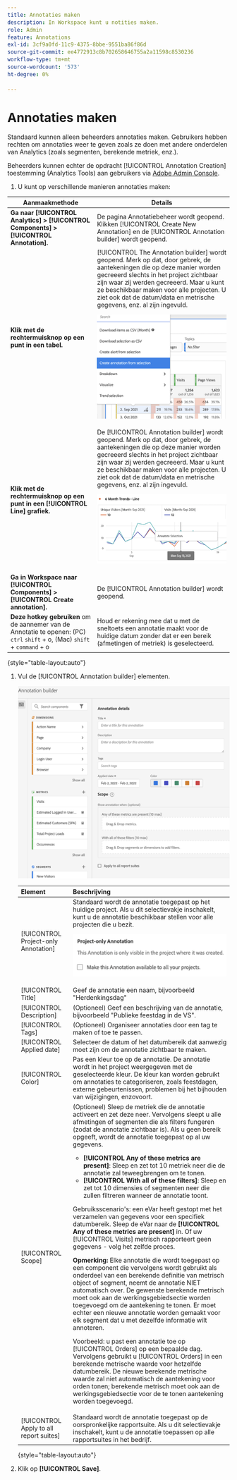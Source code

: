 ```yaml
---
title: Annotaties maken
description: In Workspace kunt u notities maken.
role: Admin
feature: Annotations
exl-id: 3cf9a0fd-11c9-4375-8bbe-9551ba86f86d
source-git-commit: ee4772913c8b702658646755a2a11598c8530236
workflow-type: tm+mt
source-wordcount: '573'
ht-degree: 0%

---
```


# Annotaties maken

Standaard kunnen alleen beheerders annotaties maken. Gebruikers hebben rechten om annotaties weer te geven zoals ze doen met andere onderdelen van Analytics (zoals segmenten, berekende metriek, enz.).

Beheerders kunnen echter de opdracht [!UICONTROL Annotation Creation] toestemming (Analytics Tools) aan gebruikers via [Adobe Admin Console](https://experienceleague.adobe.com/docs/analytics/admin/admin-console/permissions/analytics-tools.html).

1. U kunt op verschillende manieren annotaties maken:

| Aanmaakmethode | Details |
| --- | --- |
| **Ga naar [!UICONTROL Analytics] > [!UICONTROL Components] > [!UICONTROL Annotation].** | De pagina Annotatiebeheer wordt geopend. Klikken [!UICONTROL Create New Annotation] en de [!UICONTROL Annotation builder] wordt geopend. |
| **Klik met de rechtermuisknop op een punt in een tabel.** | [!UICONTROL The Annotation builder] wordt geopend. Merk op dat, door gebrek, de aantekeningen die op deze manier worden gecreeerd slechts in het project zichtbaar zijn waar zij werden gecreeerd. Maar u kunt ze beschikbaar maken voor alle projecten. U ziet ook dat de datum/data en metrische gegevens, enz. al zijn ingevuld.<p>![](assets/annotate-table.png) |
| **Klik met de rechtermuisknop op een punt in een [!UICONTROL Line] grafiek.** | De [!UICONTROL Annotation builder] wordt geopend. Merk op dat, door gebrek, de aantekeningen die op deze manier worden gecreeerd slechts in het project zichtbaar zijn waar zij werden gecreeerd. Maar u kunt ze beschikbaar maken voor alle projecten. U ziet ook dat de datum/data en metrische gegevens, enz. al zijn ingevuld.<p>![](assets/annotate-line.png) |
| **Ga in Workspace naar [!UICONTROL Components] > [!UICONTROL Create annotation].** | De [!UICONTROL Annotation builder] wordt geopend. |
| **Deze hotkey gebruiken** om de aannemer van de Annotatie te openen: (PC) `ctrl` `shift` + o, (Mac) `shift` + `command` + o | Houd er rekening mee dat u met de sneltoets een annotatie maakt voor de huidige datum zonder dat er een bereik (afmetingen of metriek) is geselecteerd. |

{style="table-layout:auto"}

1. Vul de [!UICONTROL Annotation builder] elementen.

   ![](assets/ann-builder.png)

   | Element | Beschrijving |
   | --- | --- |
   | [!UICONTROL Project-only Annotation] | Standaard wordt de annotatie toegepast op het huidige project. Als u dit selectievakje inschakelt, kunt u de annotatie beschikbaar stellen voor alle projecten die u bezit.<p> ![](assets/project-only.png) |
   | [!UICONTROL Title] | Geef de annotatie een naam, bijvoorbeeld &quot;Herdenkingsdag&quot; |
   | [!UICONTROL Description] | (Optioneel) Geef een beschrijving van de annotatie, bijvoorbeeld &quot;Publieke feestdag in de VS&quot;. |
   | [!UICONTROL Tags] | (Optioneel) Organiseer annotaties door een tag te maken of toe te passen. |
   | [!UICONTROL Applied date] | Selecteer de datum of het datumbereik dat aanwezig moet zijn om de annotatie zichtbaar te maken. |
   | [!UICONTROL Color] | Pas een kleur toe op de annotatie. De annotatie wordt in het project weergegeven met de geselecteerde kleur. De kleur kan worden gebruikt om annotaties te categoriseren, zoals feestdagen, externe gebeurtenissen, problemen bij het bijhouden van wijzigingen, enzovoort. |
   | [!UICONTROL Scope] | (Optioneel) Sleep de metriek die de annotatie activeert en zet deze neer. Vervolgens sleept u alle afmetingen of segmenten die als filters fungeren (zodat de annotatie zichtbaar is). Als u geen bereik opgeeft, wordt de annotatie toegepast op al uw gegevens.<ul><li>**[!UICONTROL Any of these metrics are present]**: Sleep en zet tot 10 metriek neer die de annotatie zal teweegbrengen om te tonen.</li><li>**[!UICONTROL With all of these filters]**: Sleep en zet tot 10 dimensies of segmenten neer die zullen filtreren wanneer de annotatie toont.</li></ul><p>Gebruiksscenario&#39;s: een eVar heeft gestopt met het verzamelen van gegevens voor een specifiek datumbereik. Sleep de eVar naar de **[!UICONTROL Any of these metrics are present]** in. Of uw [!UICONTROL Visits] metrisch rapporteert geen gegevens - volg het zelfde proces.<p>**Opmerking:** Elke annotatie die wordt toegepast op een component die vervolgens wordt gebruikt als onderdeel van een berekende definitie van metrisch object of segment, neemt de annotatie NIET automatisch over. De gewenste berekende metrisch moet ook aan de werkingsgebiedsectie worden toegevoegd om de aantekening te tonen. Er moet echter een nieuwe annotatie worden gemaakt voor elk segment dat u met dezelfde informatie wilt annoteren.<p>Voorbeeld: u past een annotatie toe op [!UICONTROL Orders] op een bepaalde dag. Vervolgens gebruikt u [!UICONTROL Orders] in een berekende metrische waarde voor hetzelfde datumbereik. De nieuwe berekende metrische waarde zal niet automatisch de aantekening voor orden tonen; berekende metrisch moet ook aan de werkingsgebiedsectie voor de te tonen aantekening worden toegevoegd. |
   | [!UICONTROL Apply to all report suites] | Standaard wordt de annotatie toegepast op de oorspronkelijke rapportsuite. Als u dit selectievakje inschakelt, kunt u de annotatie toepassen op alle rapportsuites in het bedrijf. |

   {style="table-layout:auto"}

1. Klik op **[!UICONTROL Save]**.
